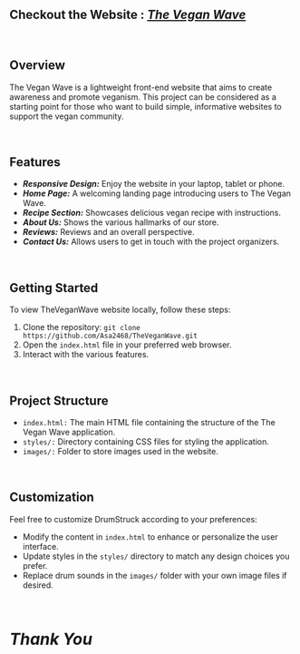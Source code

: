 ## Checkout the Website : <strong><em>[The Vegan Wave](https://asa2468.github.io/TheVeganWave/)</em></strong>
<br>

## Overview

The Vegan Wave is a lightweight front-end website that aims to create awareness and promote veganism. This project can be considered as a starting point for those who want to build simple, informative websites to support the vegan community.

<br>

## Features

- **<em>Responsive Design:</em>** Enjoy the website in your laptop, tablet or phone.
- **<em>Home Page:</em>** A welcoming landing page introducing users to The Vegan Wave.
- **<em>Recipe Section:</em>** Showcases delicious vegan recipe with instructions.
- **<em>About Us:</em>** Shows the various hallmarks of our store.
- **<em>Reviews:</em>** Reviews and an overall perspective.
- **<em>Contact Us:</em>** Allows users to get in touch with the project organizers.

<br>

## Getting Started

To view TheVeganWave website locally, follow these steps:

1. Clone the repository: `git clone https://github.com/Asa2468/TheVeganWave.git`
2. Open the `index.html` file in your preferred web browser.
3. Interact with the various features.
<br>

## Project Structure

- `index.html:` The main HTML file containing the structure of the The Vegan Wave application.
- `styles/:` Directory containing CSS files for styling the application.
- `images/:` Folder to store images used in the website.
<br>

## Customization

Feel free to customize DrumStruck according to your preferences:

- Modify the content in `index.html` to enhance or personalize the user interface.
- Update styles in the `styles/` directory to match any design choices you prefer.
- Replace drum sounds in the `images/` folder with your own image files if desired.
<br>


#  <em>Thank You</em>

<br>
